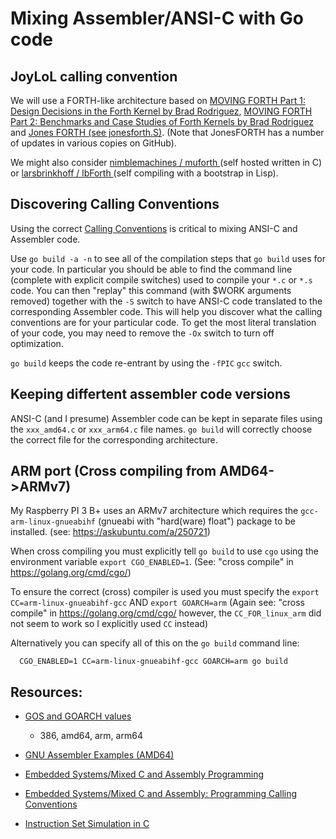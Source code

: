 # Mixing Assembler/ANSI-C with Go code

## JoyLoL calling convention

We will use a FORTH-like architecture based on [MOVING FORTH Part 1: 
Design Decisions in the Forth Kernel by Brad 
Rodriguez](https://www.bradrodriguez.com/papers/moving1.htm), [MOVING 
FORTH Part 2: Benchmarks and Case Studies of Forth Kernels by Brad 
Rodriguez](https://www.bradrodriguez.com/papers/moving2.htm) and [Jones 
FORTH (see 
jonesforth.S)](http://git.annexia.org/?p=jonesforth.git;a=shortlog;h=refs/heads/master). 
(Note that JonesFORTH has a number of updates in various copies on 
GitHub). 

We might also consider [ nimblemachines / muforth 
](https://github.com/nimblemachines/muforth) (self hosted written in C) or 
[ larsbrinkhoff / lbForth ](https://github.com/larsbrinkhoff) (self 
compiling with a bootstrap in Lisp). 

## Discovering Calling Conventions

Using the correct [Calling 
Conventions](https://en.wikipedia.org/wiki/Calling_convention) is critical 
to mixing ANSI-C and Assembler code. 

Use `go build -a -n` to see all of the compilation steps that `go build` 
uses for your code. In particular you should be able to find the command 
line (complete with explicit compile switches) used to compile your `*.c` 
or `*.s` code. You can then "replay" this command (with $WORK arguments 
removed) together with the `-S` switch to have ANSI-C code translated to 
the corresponding Assembler code. This will help you discover what the 
calling conventions are for your particular code. To get the most literal 
translation of your code, you may need to remove the `-Ox` switch to turn 
off optimization. 

`go build` keeps the code re-entrant by using the `-fPIC` `gcc` switch.

## Keeping differtent assembler code versions

ANSI-C (and I presume) Assembler code can be kept in separate files using 
the `xxx_amd64.c` or `xxx_arm64.c` file names. `go build` will correctly 
choose the correct file for the corresponding architecture. 

## ARM port (Cross compiling from AMD64->ARMv7)

My Raspberry PI 3 B+ uses an ARMv7 architecture which requires the 
`gcc-arm-linux-gnueabihf` (gnueabi with "hard(ware) float") package to be 
installed. (see: https://askubuntu.com/a/250721) 

When cross compiling you must explicitly tell `go build` to use `cgo` using the 
environment variable `export CGO_ENABLED=1`. (See: "cross compile" in 
https://golang.org/cmd/cgo/) 

To ensure the correct (cross) compiler is used you must specify the 
`export CC=arm-linux-gnueabihf-gcc` AND `export GOARCH=arm` (Again see: 
"cross compile" in https://golang.org/cmd/cgo/ however, the 
`CC_FOR_linux_arm` did not seem to work so I explicitly used `CC` instead) 

Alternatively you can specify all of this on the `go build` command line:

```
  CGO_ENABLED=1 CC=arm-linux-gnueabihf-gcc GOARCH=arm go build
```

## Resources: 

- [GOS and GOARCH 
values](https://gist.github.com/asukakenji/f15ba7e588ac42795f421b48b8aede63) 
  - 386, amd64, arm, arm64

- [GNU Assembler Examples 
(AMD64)](https://cs.lmu.edu/~ray/notes/gasexamples/) 

- [Embedded Systems/Mixed C and Assembly 
Programming](https://en.wikibooks.org/wiki/Embedded_Systems/Mixed_C_and_Assembly_Programming) 

- [Embedded Systems/Mixed C and Assembly: Programming Calling 
Conventions](https://en.wikibooks.org/wiki/Embedded_Systems/Mixed_C_and_Assembly_Programming#Calling_Conventions) 

- [Instruction Set Simulation in 
C](https://www.embedded.com/instruction-set-simulation-in-c/) 

